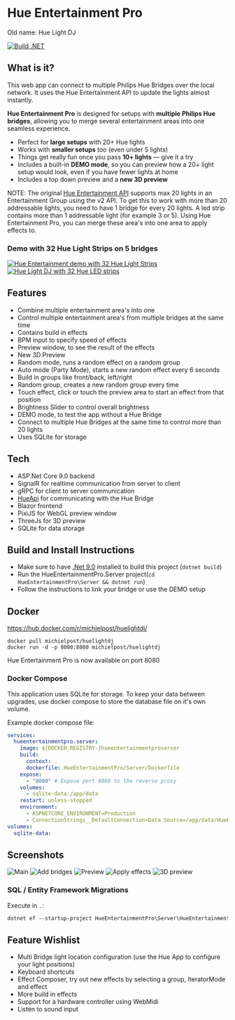 # Hue Entertainment Pro
Old name: Hue Light DJ

[![Build .NET](https://github.com/michielpost/HueLightDJ/actions/workflows/build.yml/badge.svg)](https://github.com/michielpost/HueLightDJ/actions/workflows/build.yml)

## What is it?
This web app can connect to multiple Philips Hue Bridges over the local network. It uses the Hue Entertainment API to update the lights almost instantly.

**Hue Entertainment Pro** is designed for setups with **multiple Philips Hue bridges**, allowing you to merge several entertainment areas into one seamless experience.

- Perfect for **large setups** with 20+ Hue lights  
- Works with **smaller setups** too (even under 5 lights)  
- Things get really fun once you pass **10+ lights** — give it a try  
- Includes a built-in **DEMO mode**, so you can preview how a 20+ light setup would look, even if you have fewer lights at home
- Includes a top down preview and a **new 3D preview**

NOTE: The original [Hue Entertainment API](https://developers.meethue.com/entertainment-blog) supports max 20 lights in an Entertainment Group using the v2 API. To get this to work with more than 20 addressable lights, you need to have 1 bridge for every 20 lights. A led strip contains more than 1 addressable light (for example 3 or 5).
Using Hue Entertainment Pro, you can merge these area's into one area to apply effects to.

### Demo with 32 Hue Light Strips on 5 bridges
[![Hue Entertainment demo with 32 Hue Light Strips](screenshots/vimeo_preview2.png)](https://vimeo.com/292273983) [![Hue Light DJ with 32 Hue LED strips](screenshots/vimeo_preview.png)](https://vimeo.com/290011309)

## Features
- Combine multiple entertainment area's into one
- Control multiple entertainment area's from multiple bridges at the same time
- Contains build in effects
- BPM input to specify speed of effects
- Preview window, to see the result of the effects
- New 3D Preview
- Random mode, runs a random effect on a random group
- Auto mode (Party Mode), starts a new random effect every 6 seconds
- Build in groups like front/back, left/right
- Random group, creates a new random group every time
- Touch effect, click or touch the preview area to start an effect from that position
- Brightness Slider to control overall brightness
- DEMO mode, to test the app without a Hue Bridge
- Connect to multiple Hue Bridges at the same time to control more than 20 lights 
- Uses SQLite for storage

## Tech
- ASP.Net Core 9.0 backend
- SignalR for realtime communication from server to client
- gRPC for client to server communication
- [HueApi](https://github.com/michielpost/Q42.HueApi) for communicating with the Hue Bridge
- Blazor frontend
- PixiJS for WebGL preview window
- ThreeJs for 3D preview
- SQLite for data storage

## **Build and Install Instructions**
- Make sure to have [.Net 9.0](https://dotnet.microsoft.com/download) installed to build this project (`dotnet build`)
- Run the HueEntertainmentPro.Server project(`cd HueEntertainmentPro\Server && dotnet run`) 
- Follow the instructions to link your bridge or use the DEMO setup

## Docker
https://hub.docker.com/r/michielpost/huelightdj/
```
docker pull michielpost/huelightdj
docker run -d -p 8080:8080 michielpost/huelightdj
```
Hue Entertainment Pro is now available on port 8080

### Docker Compose
This application uses SQLite for storage. To keep your data between upgrades, use docker compose to store the database file on it's own volume.

Example docker compose file:
```yml
services:
  hueentertainmentpro.server:
    image: ${DOCKER_REGISTRY-}hueentertainmentproserver
    build:
      context: .
      dockerfile: HueEntertainmentPro/Server/Dockerfile
    expose:
      - "8080" # Expose port 8080 to the reverse proxy
    volumes:
      - sqlite-data:/app/data
    restart: unless-stopped
    environment:
      - ASPNETCORE_ENVIRONMENT=Production
      - ConnectionStrings__DefaultConnection=Data Source=/app/data/HueEntertainmentPro.db;Cache=Shared
volumes:
  sqlite-data:
```

## Screenshots
![Main](screenshots/01_home.jpg)
![Add bridges](screenshots/02_bridges.jpg)
![Preview](screenshots/03_preview.jpg)
![Apply effects](screenshots/04_effects.jpg)
![3D preview](screenshots/05_3dpreview.jpg)


### SQL / Entity Framework Migrations

Execute in `.`:

```ps
dotnet ef --startup-project HueEntertainmentPro\Server\HueEntertainmentPro.Server.csproj --project HueEntertainmentPro.Database migrations add MIGRATION_NAME
```

## Feature Wishlist
- Multi Bridge light location configuration (use the Hue App to configure your light positions)
- Keyboard shortcuts
- Effect Composer, try out new effects by selecting a group, IteratorMode and effect
- More build in effects
- Support for a hardware controller using WebMidi
- Listen to sound input




